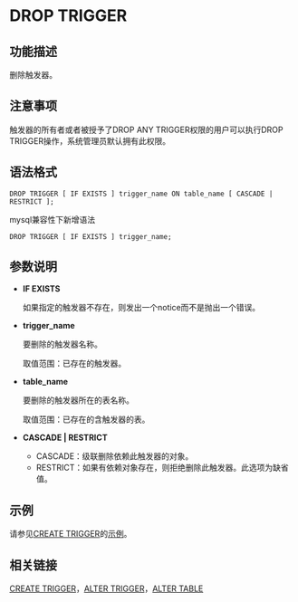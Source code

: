 # DROP TRIGGER<a name="ZH-CN_TOPIC_0289900035"></a>

## 功能描述<a name="zh-cn_topic_0283137186_zh-cn_topic_0237122156_zh-cn_topic_0059777895_sed6f06f3d4d94b38b10c7592f98bacdb"></a>

删除触发器。

## 注意事项<a name="zh-cn_topic_0283137186_zh-cn_topic_0237122156_zh-cn_topic_0059777895_s115556a9029e407ca47ff01fea8de0cb"></a>

触发器的所有者或者被授予了DROP ANY TRIGGER权限的用户可以执行DROP TRIGGER操作，系统管理员默认拥有此权限。

## 语法格式<a name="zh-cn_topic_0283137186_zh-cn_topic_0237122156_zh-cn_topic_0059777895_sf4510c6bdb8443de98b3b31a1fed9107"></a>

```
DROP TRIGGER [ IF EXISTS ] trigger_name ON table_name [ CASCADE | RESTRICT ];
```

mysql兼容性下新增语法

```
DROP TRIGGER [ IF EXISTS ] trigger_name;
```

## 参数说明<a name="zh-cn_topic_0283137186_zh-cn_topic_0237122156_zh-cn_topic_0059777895_se717dd5fd464489bb0235495c62d3a9e"></a>

-   **IF EXISTS**

    如果指定的触发器不存在，则发出一个notice而不是抛出一个错误。

-   **trigger\_name**

    要删除的触发器名称。

    取值范围：已存在的触发器。

-   **table\_name**

    要删除的触发器所在的表名称。

    取值范围：已存在的含触发器的表。

-   **CASCADE | RESTRICT**
    -   CASCADE：级联删除依赖此触发器的对象。
    -   RESTRICT：如果有依赖对象存在，则拒绝删除此触发器。此选项为缺省值。


## 示例<a name="zh-cn_topic_0283137186_zh-cn_topic_0237122156_zh-cn_topic_0059777895_s7f55076bb56940b7920a431c0c344669"></a>

请参见[CREATE TRIGGER](CREATE-TRIGGER.md)的[示例](CREATE-TRIGGER.md#zh-cn_topic_0283137165_zh-cn_topic_0237122123_zh-cn_topic_0059778166_sfbca773f5bcd4799b3ea668b3eb074fa)。

## 相关链接<a name="zh-cn_topic_0283137186_zh-cn_topic_0237122156_zh-cn_topic_0059777895_see210f0a4a344c6d8e1bc34d85b3ec05"></a>

[CREATE TRIGGER](CREATE-TRIGGER.md)，[ALTER TRIGGER](ALTER-TRIGGER.md)，[ALTER TABLE](ALTER-TABLE.md)

